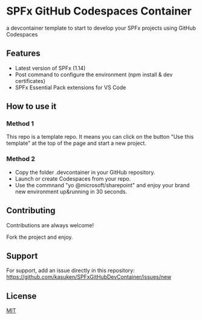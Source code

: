 
# SPFx GitHub Codespaces Container

a devcontainer template to start to develop your SPFx projects using GitHub Codespaces

## Features

- Latest version of SPFx (1.14)
- Post command to configure the environment (npm install & dev certificates)
- SPFx Essential Pack extensions for VS Code

## How to use it
### Method 1
This repo is a template repo.
It means you can click on the button "Use this template" at the top of the page and start a new project.

### Method 2
- Copy the folder .devcontainer in your GitHub repository.
- Launch or create Codespaces from your repo.
- Use the commnand "yo @microsoft/sharepoint" and enjoy your brand new environment up&running in 30 seconds.

## Contributing

Contributions are always welcome!

Fork the project and enjoy.


## Support

For support, add an issue directly in this repository: https://github.com/kasuken/SPFxGitHubDevContainer/issues/new


## License

[MIT](https://choosealicense.com/licenses/mit/)

